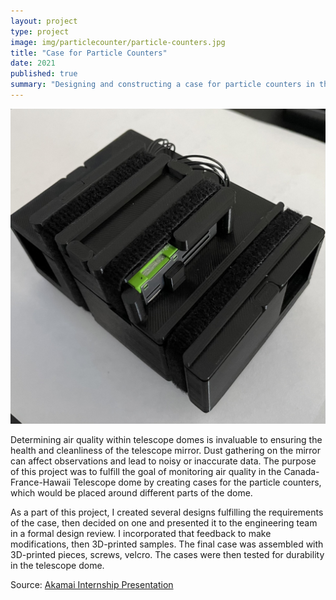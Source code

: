 ```yaml
---
layout: project
type: project
image: img/particlecounter/particle-counters.jpg
title: "Case for Particle Counters"
date: 2021
published: true
summary: "Designing and constructing a case for particle counters in the Canada-France-Hawaii telescope dome. A project I worked on as part of the Akamai summer internship with Canada-France-Hawaii Telescope."
---
```


<img src="../img/particlecounter/particle-counters.jpg" width = 1000>

Determining air quality within telescope domes is invaluable to ensuring the health and cleanliness of the telescope mirror. Dust gathering on the mirror can affect observations and lead to noisy or inaccurate data. The purpose of this project was to fulfill the goal of monitoring air quality in the Canada-France-Hawaii Telescope dome by creating cases for the particle counters, which would be placed around different parts of the dome.

As a part of this project, I created several designs fulfilling the requirements of the case, then decided on one and presented it to the engineering team in a formal design review. I incorporated that feedback to make modifications, then 3D-printed samples. The final case was assembled with 3D-printed pieces, screws, velcro. The cases were then tested for durability in the telescope dome.

Source: <a href="../img/particlecounter/akamai-presentation.pdf"><i class="large github icon "></i>Akamai Internship Presentation</a>
